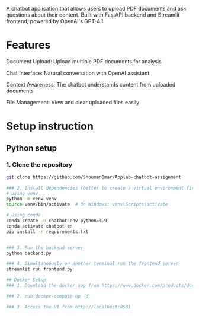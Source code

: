 A chatbot application that allows users to upload PDF documents and ask questions about their content. Built with FastAPI backend and Streamlit frontend, powered by OpenAI's GPT-4.1.

# Features
Document Upload: Upload multiple PDF documents for analysis

Chat Interface: Natural conversation with OpenAI assistant

Context Awareness: The chatbot understands content from uploaded documents

File Management: View and clear uploaded files easily

# Setup instruction 
## Python setup

### 1. Clone the repository
```bash
git clone https://github.com/ShoumanOmar/Applab-chatbot-assignment

### 2. Install dependencies (better to create a virtual environment first either using venv or conda)
# Using venv
python -m venv venv
source venv/bin/activate  # On Windows: venv\Scripts\activate

# Using conda
conda create -n chatbot-env python=3.9
conda activate chatbot-en
pip install -r requirements.txt


### 3. Run the backend server
python backend.py

### 4. Simultaneously on another terminal run the frontend server
streamlit run frontend.py

## Docker Setup 
### 1. Download the docker app from https://www.docker.com/products/docker-desktop/

### 2. run docker-compose up -d

### 3. Access the UI from http://localhost:8501



